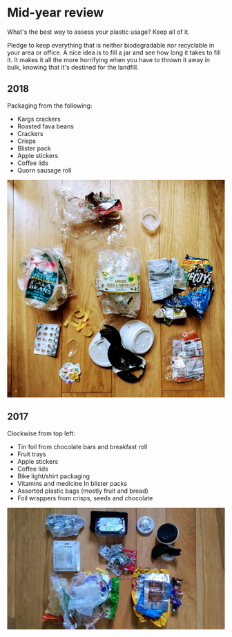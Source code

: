 # Mid-year review

What's the best way to assess your plastic usage? Keep all of it.

Pledge to keep everything that is neither biodegradable nor recyclable in your
area or office. A nice idea is to fill a jar and see how long it takes to fill
it. It makes it all the more horrifying when you have to thrown it away in bulk,
knowing that it's destined for the landfill.

## 2018

Packaging from the following:
- Kargs crackers
- Roasted fava beans
- Crackers
- Crisps
- Blister pack
- Apple stickers
- Coffee lids
- Quorn sausage roll

![](images/zero-waste-review-2017-1.jpg)

## 2017

Clockwise from top left:
- Tin foil from chocolate bars and breakfast roll
- Fruit trays
- Apple stickers
- Coffee lids
- Bike light/shirt packaging
- Vitamins and medicine In blister packs
- Assorted plastic bags (mostly fruit and bread)
- Foil wrappers from crisps, seeds and chocolate

![](images/zero-waste-review-2016-2.jpg)

